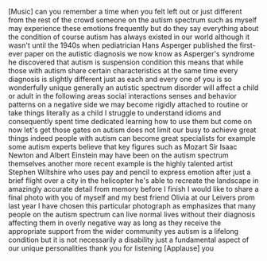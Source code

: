 
[Music]
can you remember a time when you felt
left out or just different from the rest
of the crowd someone on the autism
spectrum such as myself may experience
these emotions frequently but do they
say everything about the condition of
course autism has always existed in our
world although it wasn&#39;t until the 1940s
when pediatrician Hans Asperger
published the first-ever paper on the
autistic diagnosis we now know as
Asperger&#39;s syndrome he discovered that
autism is suspension condition this
means that while those with autism share
certain characteristics at the same time
every diagnosis is slightly different
just as each and every one of you is so
wonderfully unique generally an autistic
spectrum disorder will affect a child or
adult in the following areas social
interactions senses and behavior
patterns on a negative side we may
become rigidly attached to routine or
take things literally as a child I
struggle to understand idioms and
consequently spent time dedicated
learning how to use them but come on now
let&#39;s get those gates on autism does not
limit our busy to achieve great things
indeed people with autism can become
great specialists for example some
autism experts believe that key figures
such as Mozart Sir Isaac Newton and
Albert Einstein may have been on the
autism spectrum themselves another more
recent example is the highly talented
artist Stephen Wiltshire who uses pay
and pencil to express emotion after just
a brief flight over a city in the
helicopter he&#39;s able to recreate the
landscape in amazingly accurate detail
from memory before I finish I would like
to share a final photo with you of
myself and my best friend Olivia at our
Leivers prom last year I have chosen
this particular photograph as emphasizes
that many people on the autism spectrum
can live normal lives without their
diagnosis affecting them in overly
negative way as long as they receive the
appropriate support from the wider
community
yes autism is a lifelong condition but
it is not necessarily a disability just
a fundamental aspect of our unique
personalities thank you for listening
[Applause]
you

